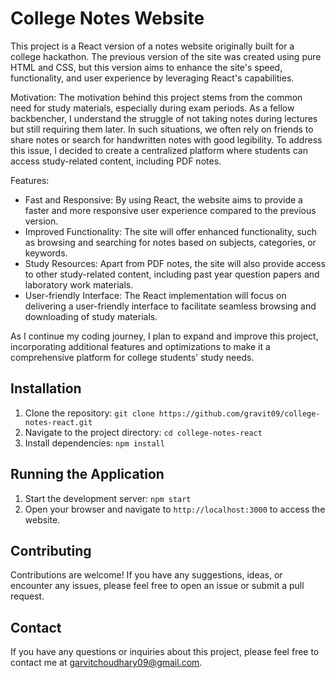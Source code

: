 # College Notes Website

This project is a React version of a notes website originally built for a college hackathon. The previous version of the site was created using pure HTML and CSS, but this version aims to enhance the site's speed, functionality, and user experience by leveraging React's capabilities.

Motivation: The motivation behind this project stems from the common need for study materials, especially during exam periods. As a fellow backbencher, I understand the struggle of not taking notes during lectures but still requiring them later. In such situations, we often rely on friends to share notes or search for handwritten notes with good legibility. To address this issue, I decided to create a centralized platform where students can access study-related content, including PDF notes.

Features:
- Fast and Responsive: By using React, the website aims to provide a faster and more responsive user experience compared to the previous version.
- Improved Functionality: The site will offer enhanced functionality, such as browsing and searching for notes based on subjects, categories, or keywords.
- Study Resources: Apart from PDF notes, the site will also provide access to other study-related content, including past year question papers and laboratory work materials.
- User-friendly Interface: The React implementation will focus on delivering a user-friendly interface to facilitate seamless browsing and downloading of study materials.

As I continue my coding journey, I plan to expand and improve this project, incorporating additional features and optimizations to make it a comprehensive platform for college students' study needs.

## Installation

1. Clone the repository: `git clone https://github.com/gravit09/college-notes-react.git`
2. Navigate to the project directory: `cd college-notes-react`
3. Install dependencies: `npm install`

## Running the Application

1. Start the development server: `npm start`
2. Open your browser and navigate to `http://localhost:3000` to access the website.

## Contributing

Contributions are welcome! If you have any suggestions, ideas, or encounter any issues, please feel free to open an issue or submit a pull request.

## Contact

If you have any questions or inquiries about this project, please feel free to contact me at garvitchoudhary09@gmail.com.
